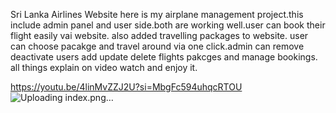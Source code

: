 Sri Lanka Airlines Website
here is my airplane management project.this include admin panel and user side.both are working well.user can book their flight easily vai website. also added travelling packages to website. user can choose pacakge and travel around via one click.admin can remove deactivate users add update delete flights pakcges and manage bookings. all things explain on video watch and enjoy it.



https://youtu.be/4linMvZZJ2U?si=MbgFc594uhqcRTOU
![Uploading index.png…]()

